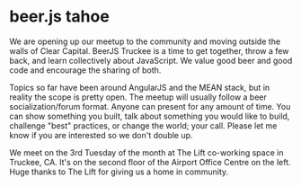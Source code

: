 beer.js tahoe
=====

We are opening up our meetup to the community and moving outside the walls of Clear Capital. BeerJS Truckee is a time to get together, throw a few back, and learn collectively about JavaScript. We value good beer and good code and encourage the sharing of both.

Topics so far have been around AngularJS and the MEAN stack, but in reality the scope is pretty open. The meetup will usually follow a beer socialization/forum format. Anyone can present for any amount of time. You can show something you built, talk about something you would like to build, challenge "best" practices, or change the world; your call. Please let me know if you are interested so we don't double up.

We meet on the 3rd Tuesday of the month at The Lift co-working space in Truckee, CA. It's on the second floor of the Airport Office Centre on the left. Huge thanks to The Lift for giving us a home in community.
